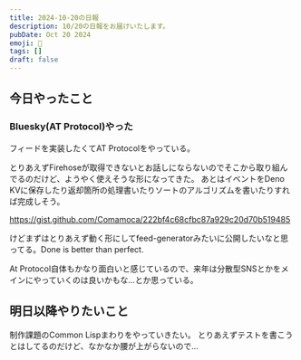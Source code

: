 ```yaml
---
title: 2024-10-20の日報
description: 10/20の日報をお届けいたします。
pubDate: Oct 20 2024
emoji: 🦊
tags: []
draft: false
---
```


## 今日やったこと

### Bluesky(AT Protocol)やった

フィードを実装したくてAT Protocolをやっている。

とりあえずFirehoseが取得できないとお話しにならないのでそこから取り組んでるのだけど、ようやく使えそうな形になってきた。
あとはイベントをDeno
KVに保存したり返却箇所の処理書いたりソートのアルゴリズムを書いたりすれば完成しそう。

https://gist.github.com/Comamoca/222bf4c68cfbc87a929c20d70b519485

けどまずはとりあえず動く形にしてfeed-generatorみたいに公開したいなと思ってる。Done
is better than perfect.

At
Protocol自体もかなり面白いと感じているので、来年は分散型SNSとかをメインにやっていくのは良いかもな...とか思っている。

## 明日以降やりたいこと

制作課題のCommon Lispまわりをやっていきたい。
とりあえずテストを書こうとはしてるのだけど、なかなか腰が上がらないので...
